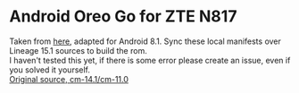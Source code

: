 # Android Oreo Go for ZTE N817
Taken from [here](https://github.com/stevenh512/local_manifest_zte_n817/tree/develop), adapted for Android 8.1. Sync these local manifests over Lineage 15.1 sources to build the rom.<br>
I haven't tested this yet, if there is some error please create an issue, even if you solved it yourself.<br>
[Original source, cm-14.1/cm-11.0](https://github.com/stevenh512/local_manifest_zte_n817)
